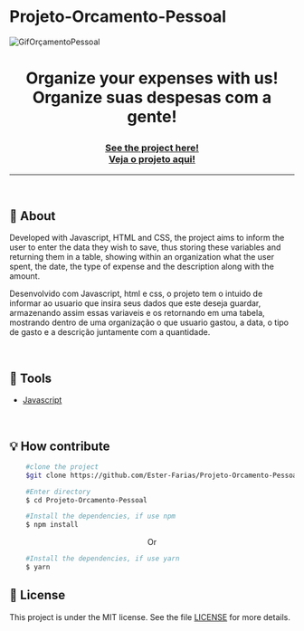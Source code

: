 # Projeto-Orcamento-Pessoal
![GifOrçamentoPessoal](https://user-images.githubusercontent.com/103768076/177720489-b0f70fea-190e-4535-af8a-04c0a10ef198.gif)

<h1 align="center">
<p>Organize your expenses with us!<br> 
Organize suas despesas com a gente!</p>
</h1>
<h3 align="center"><a href="https://prismatic-sunburst-ca97d5.netlify.app/projeto%20mata%20mosquito/inicio.html">See the project here!<br>
Veja o projeto aqui!</a></h3>
<hr>

<br>

## 📸 About
Developed with Javascript, HTML and CSS, the project aims to inform the user to enter the data they wish to save, thus storing these variables and returning them in a table, showing within an organization what the user spent, the date, the type of expense and the description along with the amount.

Desenvolvido com Javascript, html e css, o projeto tem o intuido de informar ao usuario que insira seus dados que este deseja guardar, armazenando assim essas variaveis e os retornando em uma tabela, mostrando dentro de uma organização o que usuario gastou, a data, o tipo de gasto e a descrição juntamente com a quantidade.

<br> 

## 🔧 Tools

- [Javascript](https://https://developer.mozilla.org/pt-BR/docs/Web/JavaScript)

<br>

## 💡 How contribute

```bash
    #clone the project
    $git clone https://github.com/Ester-Farias/Projeto-Orcamento-Pessoal.git
```

```bash
    #Enter directory
    $ cd Projeto-Orcamento-Pessoal
```

```bash
    #Install the dependencies, if use npm
    $ npm install
```
<p align="center">Or</p>

```bash
    #Install the dependencies, if use yarn
    $ yarn
```

## 📃 License
This project is under the MIT license. See the file [LICENSE](https://github.com/Ester-Farias/Projeto-Orcamento-Pessoal/blob/master/LICENSE) for more details.



